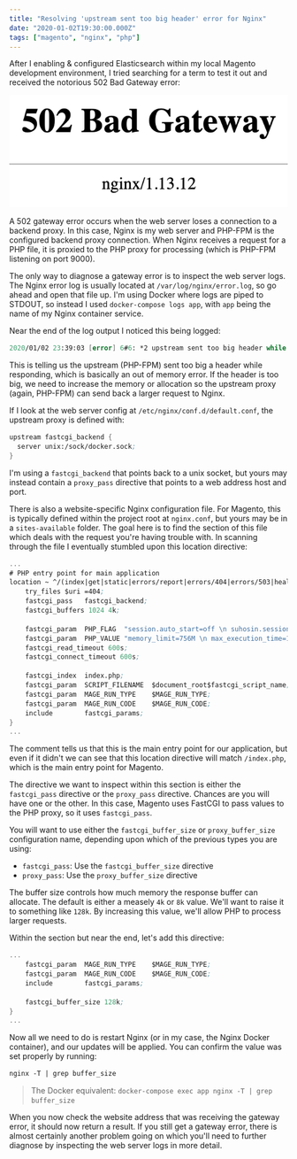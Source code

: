 ```yaml
---
title: "Resolving 'upstream sent too big header' error for Nginx"
date: "2020-01-02T19:30:00.000Z"
tags: ["magento", "nginx", "php"]
---
```


After I enabling & configured Elasticsearch within my local Magento development environment, I tried searching for a term to test it out and received the notorious 502 Bad Gateway error:

![502 Bad Gateway](502-bad-gateway.png)

A 502 gateway error occurs when the web server loses a connection to a backend proxy. In this case, Nginx is my web server and PHP-FPM is the configured backend proxy connection. When Nginx receives a request for a PHP file, it is proxied to the PHP proxy for processing (which is PHP-FPM listening on port 9000).

The only way to diagnose a gateway error is to inspect the web server logs. The Nginx error log is usually located at `/var/log/nginx/error.log`, so go ahead and open that file up. I'm using Docker where logs are piped to STDOUT, so instead I used `docker-compose logs app`, with `app` being the name of my Nginx container service.

Near the end of the log output I noticed this being logged:

```meta
2020/01/02 23:39:03 [error] 6#6: *2 upstream sent too big header while reading response header from upstream, client: 172.18.0.1, server: mydomain.test, request: "GET /catalogsearch/result/?q=test HTTP/1.1", upstream: "fastcgi://unix:/sock/docker.sock:", host: "mydomain.test"
```

This is telling us the upstream (PHP-FPM) sent too big a header while responding, which is basically an out of memory error. If the header is too big, we need to increase the memory or allocation so the upstream proxy (again, PHP-FPM) can send back a larger request to Nginx.

If I look at the web server config at `/etc/nginx/conf.d/default.conf`, the upstream proxy is defined with:

```meta
upstream fastcgi_backend {
  server unix:/sock/docker.sock;
}
```

I'm using a `fastcgi_backend` that points back to a unix socket, but yours may instead contain a `proxy_pass` directive that points to a web address host and port.

There is also a website-specific Nginx configuration file. For Magento, this is typically defined within the project root at `nginx.conf`, but yours may be in a `sites-available` folder. The goal here is to find the section of this file which deals with the request you're having trouble with. In scanning through the file I eventually stumbled upon this location directive:

```meta
...
# PHP entry point for main application
location ~ ^/(index|get|static|errors/report|errors/404|errors/503|health_check)\.php$ {
    try_files $uri =404;
    fastcgi_pass   fastcgi_backend;
    fastcgi_buffers 1024 4k;

    fastcgi_param  PHP_FLAG  "session.auto_start=off \n suhosin.session.cryptua=off";
    fastcgi_param  PHP_VALUE "memory_limit=756M \n max_execution_time=18000";
    fastcgi_read_timeout 600s;
    fastcgi_connect_timeout 600s;

    fastcgi_index  index.php;
    fastcgi_param  SCRIPT_FILENAME  $document_root$fastcgi_script_name;
    fastcgi_param  MAGE_RUN_TYPE    $MAGE_RUN_TYPE;
    fastcgi_param  MAGE_RUN_CODE    $MAGE_RUN_CODE;
    include        fastcgi_params;
}
...
```

The comment tells us that this is the main entry point for our application, but even if it didn't we can see that this location directive will match `/index.php`, which is the main entry point for Magento.

The directive we want to inspect within this section is either the `fastcgi_pass` directive or the `proxy_pass` directive. Chances are you will have one or the other. In this case, Magento uses FastCGI to pass values to the PHP proxy, so it uses `fastcgi_pass`.

You will want to use either the `fastcgi_buffer_size` or `proxy_buffer_size` configuration name, depending upon which of the previous types you are using:

- `fastcgi_pass`: Use the `fastcgi_buffer_size` directive
- `proxy_pass`: Use the `proxy_buffer_size` directive

The buffer size controls how much memory the response buffer can allocate. The default is either a measely `4k` or `8k` value. We'll want to raise it to something like `128k`. By increasing this value, we'll allow PHP to process larger requests.

Within the section but near the end, let's add this directive:

```meta
...
    fastcgi_param  MAGE_RUN_TYPE    $MAGE_RUN_TYPE;
    fastcgi_param  MAGE_RUN_CODE    $MAGE_RUN_CODE;
    include        fastcgi_params;

    fastcgi_buffer_size 128k;
}
...
```

Now all we need to do is restart Nginx (or in my case, the Nginx Docker container), and our updates will be applied. You can confirm the value was set properly by running:

```meta
nginx -T | grep buffer_size
```

> The Docker equivalent: `docker-compose exec app nginx -T | grep buffer_size`

When you now check the website address that was receiving the gateway error, it should now return a result. If you still get a gateway error, there is almost certainly another problem going on which you'll need to further diagnose by inspecting the web server logs in more detail.
